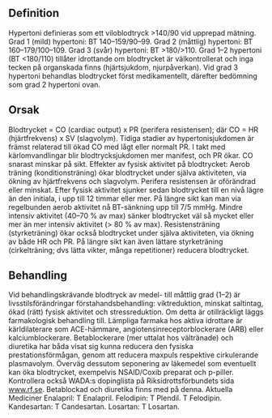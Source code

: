 ## Definition

Hypertoni definieras som ett viloblodtryck >140/90 vid upprepad mätning. Grad 1 (mild) hypertoni: BT 140–159/90–99. Grad 2 (måttlig) hypertoni: BT 160–179/100–109. Grad 3 (svår) hypertoni: BT >180/>110.
Grad 1–2 hypertoni (BT <180/110) tillåter idrottande om blodtrycket är välkontrollerat och inga tecken på organskada finns (hjärtsjukdom, njurpåverkan). Vid grad 3 hypertoni behandlas blodtrycket först medikamentellt, därefter bedömning som grad 2 hypertoni ovan.

## Orsak

Blodtrycket = CO (cardiac output) x PR (perifera resistensen); där CO = HR (hjärtfrekvens) x SV (slagvolym). Tidiga stadier av hypertonisjukdomen är främst relaterad till ökad CO med lågt eller normalt PR. I takt med kärlomvandlingar blir blodtrycksjukdomen mer manifest, och PR ökar. CO snarast minskar på sikt.
Effekter av fysisk aktivitet på blodtrycket: Aerob träning (konditionsträning) ökar blodtrycket under själva aktiviteten, via ökning av hjärtfrekvens och slagvolym. Perifera resistensen är oförändrad eller minskat. Efter fysisk aktivitet sjunker sedan blodtrycket till en nivå lägre än den initiala, i upp till 12 timmar eller mer. På längre sikt kan man via regelbunden aerob aktivitet nå BT-sänkning upp till 7/5 mmHg. Mindre intensiv aktivitet (40–70 % av max) sänker blodtrycket väl så mycket eller mer än mer intensiv aktivitet (> 80 % av max). Resistensträning (styrketräning) ökar också blodtrycket under själva aktiviteten, via ökning av både HR och PR. På längre sikt kan även lättare styrketräning (cirkelträning; dvs lätta vikter, många repetitioner) reducera blodtrycket.

## Behandling

Vid behandlingskrävande blodtryck av medel- till måttlig grad (1–2) är livsstilsförändringar förstahandsbehandling: viktreduktion, minskat saltintag, ökad (rätt) fysisk aktivitet och stressreduktion. Om detta är otillräckligt läggs farmakologisk behandling till. Lämpliga farmaka hos aktiva idrottare är kärldilaterare som ACE-hämmare, angiotensinreceptorblockerare (ARB) eller kalciumblockerare. Betablockerare (mer uttalat hos vältränade) och diuretika har båda visat sig kunna reducera den fysiska prestationsförmågan, genom att reducera maxpuls respektive cirkulerande plasmavolym. Överväg dessutom seponering av läkemedel som eventuellt kan öka blodtrycket, exempelvis NSAID/Coxib preparat och p-piller. Kontrollera också WADA:s dopinglista på Riksidrottsförbundets sida www.rf.se. Betablockad och diuretika finns med på denna.
Aktuella Mediciner
Enalapril: T Enalapril.
Felodipin: T Plendil. T Felodipin.
Kandesartan: T Candesartan.
Losartan: T Losartan.

